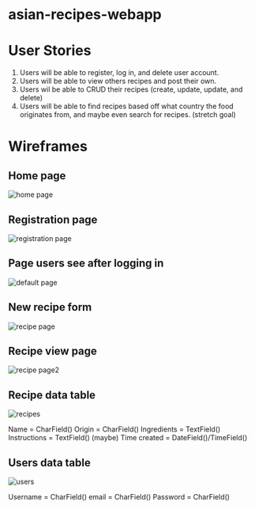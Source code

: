 # asian-recipes-webapp

# User Stories

1. Users will be able to register, log in, and delete user account.
2. Users will be able to view others recipes and post their own.
3. Users wil be able to CRUD their recipes (create, update, update, and delete)
4. Users will be able to find recipes based off what country the food originates from, and maybe even search for recipes. (stretch goal)

# Wireframes

## Home page

![home page](https://i.imgur.com/6zXcdhQ.png)

## Registration page

![registration page](https://i.imgur.com/X48vQdV.png)

## Page users see after logging in

![default page](https://i.imgur.com/vbXgAne.png)

## New recipe form

![recipe page](https://i.imgur.com/Ys0Y9kZ.png)

## Recipe view page

![recipe page2](https://i.imgur.com/iO9y8Rs.png)

## Recipe data table

![recipes](https://i.imgur.com/s4quKd1.png)

Name = CharField()
Origin = CharField()
Ingredients = TextField()
Instructions = TextField()
(maybe) Time created = DateField()/TimeField()

## Users data table

![users](https://i.imgur.com/jtoHImQ.png)

Username = CharField()
email = CharField()
Password = CharField()

